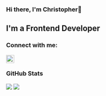 ### Hi there, I'm Christopher👋

## I'm a Frontend Developer


### Connect with me:


[<img align="left" alt="CodeChrisB | Instagram" width="22px" src="https://cdn.jsdelivr.net/npm/simple-icons@v3/icons/instagram.svg" />][instagram]

<br />

### GitHub Stats

<img align="center" src="https://github-readme-stats.vercel.app/api?username=CodeChrisB">
<img align="center" src="https://github-readme-stats.vercel.app/api/top-langs/?username=CodeChrisB">

[website]: https://CodeChrisB.at
[instagram]: https://instagram.com/CodeChrisB 
